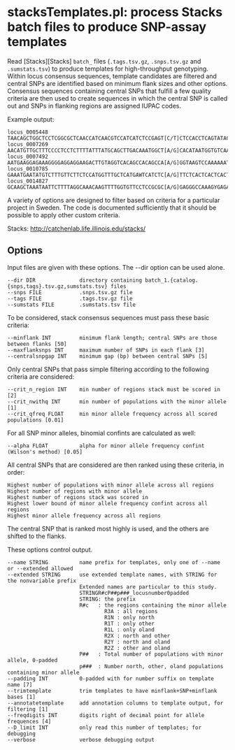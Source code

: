 stacksTemplates.pl: process Stacks batch files to produce SNP-assay templates
===============

Read [Stacks][Stacks] `batch_` files (`.tags.tsv.gz`, `.snps.tsv.gz` and
`.sumstats.tsv`) to produce templates for high-throughput genotyping.  Within
locus consensus sequences, template candidates are filtered and central SNPs
are identified based on minimum flank sizes and other options.  Consensus
sequences containing central SNPs that fulfill a few quality criteria are then
used to create sequences in which the central SNP is called out and SNPs in
flanking regions are assigned IUPAC codes.

Example output:

~~~~
locus_0005448	TAACAGCTGGCTCCTCGGCGCTCAACCATCAACGTCCATCATCTCCGAGT[C/T]CTCCACCTCAGTATACTCCTCCCCGTCCTCAATCCTCGTACCCTCGGCAT
locus_0007269	AACATGTTGCTTTCCCCTCCTCTTTTATTTATGCAGCTTGACAAATGGCT[A/G]CACATAATGGTGTCAATTCGCCTCGATAATTTCACTTTGAGCATGCGGGC
locus_0007492	AATGAAGGAGAAAGGGGAGGAGGAAGACTTGTAGGTCACAGCCACAGCCA[A/G]GGTAAGTCCAAAAAATTGTTCTCTCGTTTTTTTATCTTTTTCRTTTTCGT
locus_0010785	GAAATGAATATGTCTTTGTTCTTCTCCATGGTTTGCTCATGAWTCATCTC[A/G]TTCTCACTCACTCACTCGCACACGCACACAAGRTGTTTGCTCYGTGTTAG
locus_0014827	GCAAGCTAAATAATTCTTTTAGGCAAACAAGTTTTGGTGTTCCTCCGCGC[A/G]GAGGGCCAAAGYGAGAGCGCGAGGCGAATAATTMTTGCAAATCACAAGAA
~~~~

A variety of options are designed to filter based on criteria for a particular
project in Sweden.  The code is documented sufficiently that it should be
possible to apply other custom criteria.


Stacks: http://catchenlab.life.illinois.edu/stacks/

Options
-------

Input files are given with these options.  The --dir option can be used alone.
    
    --dir DIR              directory containing batch_1.{catalog.{snps,tags}.tsv.gz,sumstats.tsv} files
    --snps FILE            .snps.tsv.gz file
    --tags FILE            .tags.tsv.gz file
    --sumstats FILE        .sumstats.tsv file

To be considered, stack consensus sequences must pass these basic criteria:

    --minflank INT         minimum flank length; central SNPs are those between flanks [50]
    --maxflanksnps INT     maximum number of SNPs in each flank [3]
    --centralsnpgap INT    minimum gap (bp) between central SNPs [5]

Only central SNPs that pass simple filtering according to the following criteria are considered:

    --crit_n_region INT    min number of regions stack must be scored in [2]
    --crit_nwithq INT      min number of populations with the minor allele [1]
    --crit_qfreq FLOAT     min minor allele frequency across all scored populations [0.01]

For all SNP minor alleles, binomial confints are calculated as well:

    --alpha FLOAT          alpha for minor allele frequency confint (Wilson's method) [0.05]

All central SNPs that are considered are then ranked using these criteria, in order:

    Highest number of populations with minor allele across all regions
    Highest number of regions with minor allele
    Highest number of regions stack was scored in
    Highest lower bound of minor allele frequency confint across all regions
    Highest minor allele frequency across all regions

The central SNP that is ranked most highly is used, and the others are shifted to the flanks.

These options control output.

    --name STRING          name prefix for templates, only one of --name or --extended allowed
    --extended STRING      use extended template names, with STRING for the nonvariable prefix
                           Extended names are particular to this study.
                           STRINGR#cP##p###_locusnumber0padded
                           STRING: the prefix
                           R#c   : the regions containing the minor allele
                                   R3A : all regions
                                   R1N : only north
                                   R1T : only other
                                   R1L : only oland
                                   R2X : north and other
                                   R2Y : north and oland
                                   R2Z : other and oland
                           P##   : Total number of populations with minor allele, 0-padded
                           p###  : Number north, other, oland populations containing minor allele
    --padding INT          0-padded with for number suffix on template name [7]
    --trimtemplate         trim templates to have minflank+SNP+minflank bases [1]
    --annotatetemplate     add annotation columns to template output, for filtering [1]
    --freqdigits INT       digits right of decimal point for allele frequences [4]
    --D_limit INT          only read this number of templates; for debugging
    --verbose              verbose debugging output

